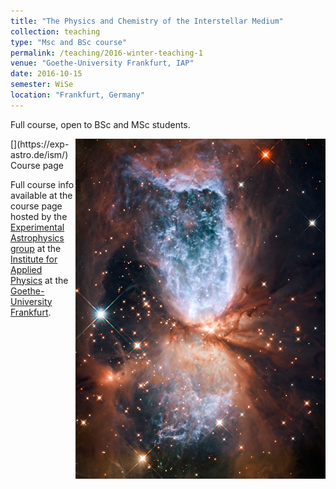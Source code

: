 ```yaml
---
title: "The Physics and Chemistry of the Interstellar Medium"
collection: teaching
type: "Msc and BSc course"
permalink: /teaching/2016-winter-teaching-1
venue: "Goethe-University Frankfurt, IAP"
date: 2016-10-15
semester: WiSe
location: "Frankfurt, Germany"
---
```


Full course, open to BSc and MSc students.

<img style="float: right;" src="/images/ism-image.jpg" width="400">
[<i class="fas fa-link"></i>](https://exp-astro.de/ism/)  Course page

Full course info available at the course page hosted by the [Experimental Astrophysics group](https://exp-astro.de) at the [Institute for Applied Physics](https://www.uni-frankfurt.de/49311579/) at the [Goethe-University Frankfurt](https://www.uni-frankfurt.de).
